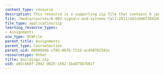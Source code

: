 ```yaml
---
content_type: resource
description: This resource is a supporting zip file that contains 6 jpg files.
file: /media/courses/6-003-signals-and-systems-fall-2011/a02cb68f2042d62515621ba87587b61f_buildings.zip
file_type: application/zip
learning_resource_types:
- Assignments
ocw_type: OCWFile
parent_title: Assignments
parent_type: CourseSection
parent_uid: 0809880b-cf05-0bfb-f22d-ac450701563c
resourcetype: Other
title: buildings.zip
uid: a02cb68f-2042-d625-1562-1ba87587b61f
---
```

